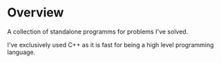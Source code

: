 # Overview
A collection of standalone programms for problems I've solved.

I've exclusively used C++ as it is fast for being a high level programming language.



